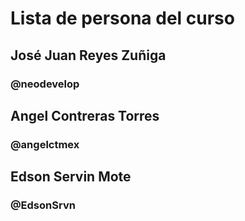 # Lista de persona del curso

## José Juan Reyes Zuñiga
### @neodevelop

## Angel Contreras Torres
### @angelctmex

## Edson Servin Mote
### @EdsonSrvn
